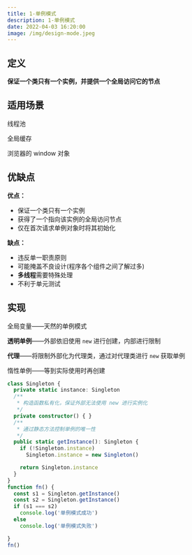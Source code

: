 ```yaml
---
title: 1-单例模式
description: 1-单例模式
date: 2022-04-03 16:20:00
image: /img/design-mode.jpeg
---
```



## 定义

**保证一个类只有一个实例，并提供一个全局访问它的节点**

## 适用场景

线程池

全局缓存

浏览器的 window 对象

## 优缺点

**优点：**
- 保证一个类只有一个实例
- 获得了一个指向该实例的全局访问节点
- 仅在首次请求单例对象时将其初始化

**缺点：**
- 违反单一职责原则
- 可能掩盖不良设计(程序各个组件之间了解过多)
- **多线程**需要特殊处理
- 不利于单元测试

## 实现

全局变量——天然的单例模式

**透明单例**——外部依旧使用 `new` 进行创建，内部进行限制

**代理**——将限制外部化为代理类，通过对代理类进行 `new` 获取单例

惰性单例——等到实际使用时再创建

```ts
class Singleton {
  private static instance: Singleton
  /**
   * 构造函数私有化，保证外部无法使用 new 进行实例化
   */
  private constructor() { }
  /**
   * 通过静态方法控制单例的唯一性
   */
  public static getInstance(): Singleton {
    if (!Singleton.instance)
      Singleton.instance = new Singleton()

    return Singleton.instance
  }
}
function fn() {
  const s1 = Singleton.getInstance()
  const s2 = Singleton.getInstance()
  if (s1 === s2)
    console.log('单例模式成功')
  else
    console.log('单例模式失败')

}
fn()
```